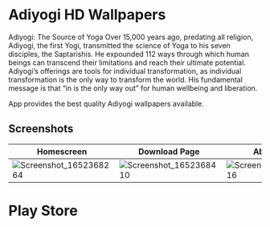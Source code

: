 # Adiyogi HD Wallpapers

Adiyogi: The Source of Yoga
Over 15,000 years ago, predating all religion, Adiyogi, the first Yogi, transmitted the science of Yoga to his seven disciples, the Saptarishis. He expounded 112 ways through which human beings can transcend their limitations and reach their ultimate potential. Adiyogi’s offerings are tools for individual transformation, as individual transformation is the only way to transform the world. His fundamental message is that “in is the only way out” for human wellbeing and liberation.

App provides the best quality Adiyogi wallpapers available.

## Screenshots

| Homescreen  | Download Page | About Page  |
| ------------- | ------------- | ------------- |
|![Screenshot_1652368264](https://user-images.githubusercontent.com/40023090/178812794-fb69a53a-8ef7-431e-85ab-aea1bb0a1fb8.png)  |  ![Screenshot_1652368410](https://user-images.githubusercontent.com/40023090/178812946-1404d563-6248-46e5-a9bd-87c4203ea41f.png) | ![Screenshot_1652368416](https://user-images.githubusercontent.com/40023090/178812980-184557fa-8081-4704-b523-b2dfb6a78f7c.png) |


# Play Store

